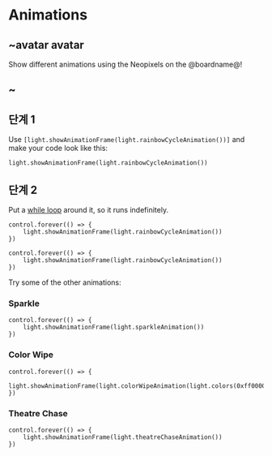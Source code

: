 # Animations

## ~avatar avatar

Show different animations using the Neopixels on the @boardname@!

## ~

## 단계 1

Use `[light.showAnimationFrame(light.rainbowCycleAnimation())]` and make your code look like this:

```blocks
light.showAnimationFrame(light.rainbowCycleAnimation())
```

## 단계 2

Put a [while loop](/blocks/loops/while) around it, so it runs indefinitely.

```blocks
control.forever(() => {
    light.showAnimationFrame(light.rainbowCycleAnimation())
})
```

```sim
control.forever(() => {
    light.showAnimationFrame(light.rainbowCycleAnimation())
})
```

Try some of the other animations:

### Sparkle

```blocks
control.forever(() => {
    light.showAnimationFrame(light.sparkleAnimation())
})
```

### Color Wipe

```blocks
control.forever(() => {
    light.showAnimationFrame(light.colorWipeAnimation(light.colors(0xff0000)))
})
```

### Theatre Chase

```blocks
control.forever(() => {
    light.showAnimationFrame(light.theatreChaseAnimation())
})
```